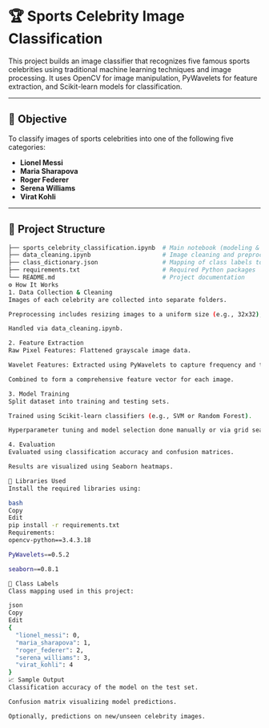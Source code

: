 # 🏆 Sports Celebrity Image Classification

This project builds an image classifier that recognizes five famous sports celebrities using traditional machine learning techniques and image processing. It uses OpenCV for image manipulation, PyWavelets for feature extraction, and Scikit-learn models for classification.

---

## 📌 Objective

To classify images of sports celebrities into one of the following five categories:
- **Lionel Messi**
- **Maria Sharapova**
- **Roger Federer**
- **Serena Williams**
- **Virat Kohli**

---

## 📂 Project Structure

```bash
├── sports_celebrity_classification.ipynb  # Main notebook (modeling & classification)
├── data_cleaning.ipynb                    # Image cleaning and preprocessing
├── class_dictionary.json                  # Mapping of class labels to names
├── requirements.txt                       # Required Python packages
└── README.md                              # Project documentation
⚙️ How It Works
1. Data Collection & Cleaning
Images of each celebrity are collected into separate folders.

Preprocessing includes resizing images to a uniform size (e.g., 32x32), converting to grayscale, and removing corrupted files.

Handled via data_cleaning.ipynb.

2. Feature Extraction
Raw Pixel Features: Flattened grayscale image data.

Wavelet Features: Extracted using PyWavelets to capture frequency and texture information.

Combined to form a comprehensive feature vector for each image.

3. Model Training
Split dataset into training and testing sets.

Trained using Scikit-learn classifiers (e.g., SVM or Random Forest).

Hyperparameter tuning and model selection done manually or via grid search.

4. Evaluation
Evaluated using classification accuracy and confusion matrices.

Results are visualized using Seaborn heatmaps.

🧪 Libraries Used
Install the required libraries using:

bash
Copy
Edit
pip install -r requirements.txt
Requirements:
opencv-python==3.4.3.18

PyWavelets==0.5.2

seaborn==0.8.1

🎯 Class Labels
Class mapping used in this project:

json
Copy
Edit
{
  "lionel_messi": 0,
  "maria_sharapova": 1,
  "roger_federer": 2,
  "serena_williams": 3,
  "virat_kohli": 4
}
📈 Sample Output
Classification accuracy of the model on the test set.

Confusion matrix visualizing model predictions.

Optionally, predictions on new/unseen celebrity images.
